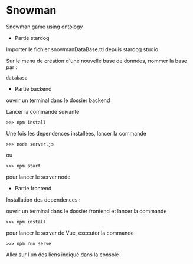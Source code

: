 # Snowman
Snowman game using ontology


* Partie stardog

Importer le fichier snowmanDataBase.ttl depuis stardog studio.

Sur le menu de création d'une nouvelle base de données, nommer la base par :
```
database
```


* Partie backend 

ouvrir un terminal dans le dossier backend

Lancer la commande suivante
```
>>> npm install
```
Une fois les dependences installées, lancer la commande

```
>>> node server.js 
```
ou

```
>>> npm start
```
pour lancer le server node

* Partie frontend

Installation des dependences :

ouvrir un terminal dans le dossier frontend et lancer la commande
```
>>> npm install
``` 
pour lancer le server de Vue, executer la commande 

```
>>> npm run serve
```
Aller sur l'un des liens indiqué dans la console
